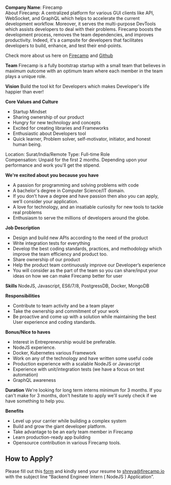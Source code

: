 **Company Name**: Firecamp
<br/>
About Firecamp: A centralized platform for various GUI clients like API, WebSocket, and GraphQL which helps to accelerate the current development workflow.
Moreover, it serves the multi-purpose DevTools which assists developers to deal with their problems. 
Firecamp boosts the development process, removes the team dependencies, and improves productivity. Indeed, it's a campsite for developers that facilitates developers to build, enhance, and test their end-points.

Check more about us here on [Firecamp](https://firecamp.io) and [Github](https://github.com/Firecampapp)

**Team** 
Firecamp is a fully bootstrap startup with a small team that believes in maximum outcome with an optimum team where each member in the team plays a unique role.  

**Vision** 
Build the tool kit for Developers which makes Developer's life happier than ever!

**Core Values and Culture**
* Startup Mindset
* Sharing ownership of our product
* Hungry for new technology and concepts
* Excited for creating libraries and Frameworks
* Enthusiastic about Developers tool
* Quick learner, Problem solver, self-motivator, initiator, and honest human being. 

Location: Surat/India/Remote
Type: Full-time Role   
Compensation: Unpaid for the first 2 months. Depending upon your performance and work you'll get the stipend.


**We're excited about you because you have**
* A passion for programming and solving problems with code
* A bachelor's degree in Computer Science/IT domain.
* If you don’t have a degree and have passion then also you can apply, we’ll consider your application. 
* A love for technology, and an insatiable curiosity for new tools to tackle real problems
* Enthusiasm to serve the millions of developers around the globe.


**Job Description** 
- Design and build new APIs according to the need of the product
- Write integration tests for everything
- Develop the best coding standards, practices, and methodology which improve the team efficiency and product too.
- Share ownership of our product
- Help the product team continuously improve our Developer’s experience 
- You will consider as the part of the team so you can share/input your ideas on how we can make Firecamp better for user

**Skills**
NodeJS, Javascript, ES6/7/8, PostgressDB, Docker, MongoDB

**Responsibilities**
* Contribute to team activity and be a team player
* Take the ownership and commitment of your work 
* Be proactive and come up with a solution while maintaining the best User experience and coding standards.

**Bonus/Nice to haves**
* Interest in Entrepreneurship would be preferable. 
* NodeJS experience.
* Docker, Kubernetes various Framework
* Work on any of the technology and have written some useful code
* Production experience with a scalable NodeJS or Javascript 
* Experience with unit/integration tests (we have a focus on test automation)
* GraphQL awareness

**Duration**
We're looking for long term interns minimum for 3 months. If you can't make for 3 months, don't hesitate to apply we'll surely check if we have something to help you. 

**Benefits** 
* Level up your carrier while building a complex system
* Build and grow the giant developer platform. 
* Take advantage to be an early team member in Firecamp
* Learn production-ready app building 
* Opensource contribution in various Firecamp tools. 

**How to Apply?**
----

Please fill out this [form](https://forms.gle/R82DVcMFDggQkSdu5) and kindly send your resume to shreya@firecamp.io with the subject line “Backend Engineer Intern ( NodeJS ) Application”. 




